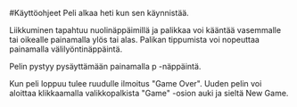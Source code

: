 #Käyttöohjeet
Peli alkaa heti kun sen käynnistää.

Liikkuminen tapahtuu nuolinäppäimillä ja palikkaa voi kääntää vasemmalle tai oikealle painamalla ylös tai alas.
Palikan tippumista voi nopeuttaa painamalla välilyöntinäppäintä.

Pelin pystyy pysäyttämään painamalla p -näppäintä.

Kun peli loppuu tulee ruudulle ilmoitus "Game Over". Uuden pelin voi aloittaa klikkaamalla valikkopalkista "Game" -osion auki ja sieltä New Game.
